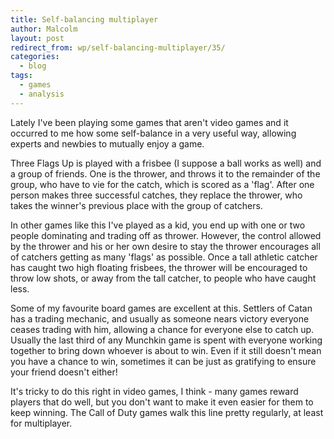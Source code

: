 ```yaml
---
title: Self-balancing multiplayer
author: Malcolm
layout: post
redirect_from: wp/self-balancing-multiplayer/35/
categories:
  - blog
tags:
  - games
  - analysis
---
```

Lately I've been playing some games that aren't video games and it occurred to me how some self-balance in a very useful way, allowing experts and newbies to mutually enjoy a game.

Three Flags Up is played with a frisbee (I suppose a ball works as well) and a group of friends. One is the thrower, and throws it to the remainder of the group, who have to vie for the catch, which is scored as a 'flag'. After one person makes three successful catches, they replace the thrower, who takes the winner's previous place with the group of catchers.

In other games like this I've played as a kid, you end up with one or two people dominating and trading off as thrower. However, the control allowed by the thrower and his or her own desire to stay the thrower encourages all of catchers getting as many 'flags' as possible. Once a tall athletic catcher has caught two high floating frisbees, the thrower will be encouraged to throw low shots, or away from the tall catcher, to people who have caught less.

Some of my favourite board games are excellent at this. Settlers of Catan has a trading mechanic, and usually as someone nears victory everyone ceases trading with him, allowing a chance for everyone else to catch up. Usually the last third of any Munchkin game is spent with everyone working together to bring down whoever is about to win. Even if it still doesn't mean you have a chance to win, sometimes it can be just as gratifying to ensure your friend doesn't either!

It's tricky to do this right in video games, I think - many games reward players that do well, but you don't want to make it even easier for them to keep winning. The Call of Duty games walk this line pretty regularly, at least for multiplayer.